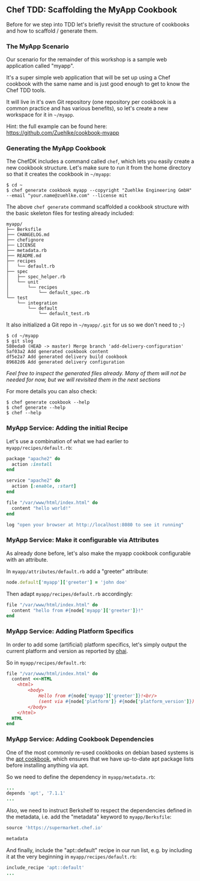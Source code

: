
## Chef TDD: Scaffolding the MyApp Cookbook

Before for we step into TDD let's briefly revisit the structure of cookbooks
and how to scaffold / generate them.

### The MyApp Scenario

Our scenario for the remainder of this workshop is a sample web application called "myapp".

It's a super simple web application that will be set up using a Chef cookbook with the same
name and is just good enough to get to know the Chef TDD tools.

It will live in it's own Git repository (one repository per cookbook is a common practice
and has various benefits), so let's create a new workspace for it in `~/myapp`.

Hint: the full example can be found here:
https://github.com/Zuehlke/cookbook-myapp

### Generating the MyApp Cookbook

The ChefDK includes a command called `chef`, which lets you easily create a new cookbook structure.
Let's make sure to run it from the home directory so that it creates the cookbook in `~/myapp`:
```
$ cd ~
$ chef generate cookbook myapp --copyright "Zuehlke Engineering GmbH" --email "your.name@zuehlke.com" --license mit
```

The above `chef generate` command scaffolded a cookbook structure with the basic skeleton files for
testing already included:
```
myapp/
├── Berksfile
├── CHANGELOG.md
├── chefignore
├── LICENSE
├── metadata.rb
├── README.md
├── recipes
│   └── default.rb
├── spec
│   ├── spec_helper.rb
│   └── unit
│       └── recipes
│           └── default_spec.rb
└── test
    └── integration
        └── default
            └── default_test.rb
```

It also initialized a Git repo in `~/myapp/.git` for us so we don't need to ;-)
```
$ cd ~/myapp
$ git slog
580eda0 (HEAD -> master) Merge branch 'add-delivery-configuration'
5af03a2 Add generated cookbook content
df5e2a7 Add generated delivery build cookbook
89682d6 Add generated delivery configuration
```

*Feel free to inspect the generated files already. Many of them will not be needed for now, 
but we will revisited them in the next sections*

For more details you can also check:
```
$ chef generate cookbook --help
$ chef generate --help
$ chef --help
```

### MyApp Service: Adding the initial Recipe

Let's use a combination of what we had earlier to `myapp/recipes/default.rb`:
```ruby
package "apache2" do
  action :install
end

service "apache2" do
  action [:enable, :start]
end

file "/var/www/html/index.html" do
  content "hello world!"
end

log "open your browser at http://localhost:8080 to see it running"
```

### MyApp Service: Make it configurable via Attributes

As already done before, let's also make the myapp cookbook configurable
with an attribute.

In `myapp/attributes/default.rb` add a "greeter" attribute:
```ruby
node.default['myapp']['greeter'] = 'john doe'
```

Then adapt `myapp/recipes/default.rb` accordingly:
```ruby
file "/var/www/html/index.html" do
  content "hello from #{node['myapp']['greeter']}!"
end
```

### MyApp Service: Adding Platform Specifics

In order to add some (artificial) platform specifics, let's simply output
the current platform and version as reported by [ohai](https://docs.chef.io/ohai.html). 

So in `myapp/recipes/default.rb`:
```ruby
file "/var/www/html/index.html" do
  content <<~HTML
    <html>
        <body>
            Hello from #{node['myapp']['greeter']}!<br/>
            (sent via #{node['platform']} #{node['platform_version']})
        </body>
    </html>
  HTML
end
```

### MyApp Service: Adding Cookbook Dependencies

One of the most commonly re-used cookbooks on debian based systems is the
[apt cookbook](https://supermarket.chef.io/cookbooks/apt), which ensures
that we have up-to-date apt package lists before installing anything via apt.

So we need to define the dependency in `myapp/metadata.rb`:
```ruby
...
depends 'apt', '7.1.1'
...
```

Also, we need to instruct Berkshelf to respect the dependencies defined in
the metadata, i.e. add the "metadata" keyword to `myapp/Berksfile`:
```ruby
source 'https://supermarket.chef.io'

metadata
```

And finally, include the "apt::default" recipe in our run list, e.g. by including
it at the very beginning in `myapp/recipes/default.rb`:
```ruby
include_recipe 'apt::default'
...
```